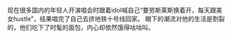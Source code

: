 现在很多国内的年轻人开演唱会时跟着idol喊自己“要劳斯莱斯换着开，每天跟美女hustle”，结果唱完了自己去挤地铁十号线回家。
眼下的潮流对他的生活是割裂的，他们吃下了时髦的面包，内心却依然饿得咕咕叫。​